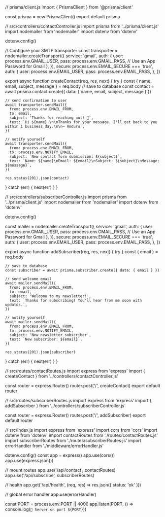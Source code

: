 // prisma/client.js
import { PrismaClient } from '@prisma/client'

const prisma = new PrismaClient()
export default prisma


// src/controllers/contactController.js
import prisma from '../prisma/client.js'
import nodemailer from 'nodemailer'
import dotenv from 'dotenv'

dotenv.config()

// Configure your SMTP transporter
const transporter = nodemailer.createTransport({
  service: 'gmail',
  auth: {
    user: process.env.GMAIL_USER,
    pass: process.env.GMAIL_PASS, // Use an App Password for Gmail
  },
}),
  secure: process.env.EMAIL_SECURE === 'true',
  auth: {
    user: process.env.EMAIL_USER,
    pass: process.env.EMAIL_PASS,
  },
})

export async function createContact(req, res, next) {
  try {
    const { name, email, subject, message } = req.body
    // save to database
    const contact = await prisma.contact.create({ data: { name, email, subject, message } })

    // send confirmation to user
    await transporter.sendMail({
      from: process.env.EMAIL_FROM,
      to: email,
      subject: 'Thanks for reaching out! 🎉',
      text: `Hi ${name},\n\nThanks for your message. I'll get back to you within 1 business day.\n\n— Anduru`,
    })

    // notify yourself
    await transporter.sendMail({
      from: process.env.EMAIL_FROM,
      to: process.env.NOTIFY_EMAIL,
      subject: `New contact form submission: ${subject}`,
      text: `Name: ${name}\nEmail: ${email}\nSubject: ${subject}\nMessage: ${message}`,
    })

    res.status(201).json(contact)
  } catch (err) {
    next(err)
  }
}


// src/controllers/subscriberController.js
import prisma from '../prisma/client.js'
import nodemailer from 'nodemailer'
import dotenv from 'dotenv'

dotenv.config()

const mailer = nodemailer.createTransport({
  service: 'gmail',
  auth: {
    user: process.env.GMAIL_USER,
    pass: process.env.GMAIL_PASS, // Use an App Password for Gmail
  },
}),
  secure: process.env.EMAIL_SECURE === 'true',
  auth: {
    user: process.env.EMAIL_USER,
    pass: process.env.EMAIL_PASS,
  },
})

export async function addSubscriber(req, res, next) {
  try {
    const { email } = req.body

    // save to database
    const subscriber = await prisma.subscriber.create({ data: { email } })

    // send welcome email
    await mailer.sendMail({
      from: process.env.EMAIL_FROM,
      to: email,
      subject: 'Welcome to my newsletter!',
      text: `Thanks for subscribing! You'll hear from me soon with updates.`,
    })

    // notify yourself
    await mailer.sendMail({
      from: process.env.EMAIL_FROM,
      to: process.env.NOTIFY_EMAIL,
      subject: 'New newsletter subscriber',
      text: `New subscriber: ${email}`,
    })

    res.status(201).json(subscriber)
  } catch (err) {
    next(err)
  }
}


// src/routes/contactRoutes.js
import express from 'express'
import { createContact } from '../controllers/contactController.js'

const router = express.Router()
router.post('/', createContact)
export default router


// src/routes/subscriberRoutes.js
import express from 'express'
import { addSubscriber } from '../controllers/subscriberController.js'

const router = express.Router()
router.post('/', addSubscriber)
export default router


// src/index.js
import express from 'express'
import cors from 'cors'
import dotenv from 'dotenv'
import contactRoutes from './routes/contactRoutes.js'
import subscriberRoutes from './routes/subscriberRoutes.js'
import errorHandler from './middleware/errorHandler.js'

dotenv.config()
const app = express()
app.use(cors())
app.use(express.json())

// mount routes
app.use('/api/contact', contactRoutes)
app.use('/api/subscribe', subscriberRoutes)

// health
app.get('/api/health', (req, res) => res.json({ status: 'ok' }))

// global error handler
app.use(errorHandler)

const PORT = process.env.PORT || 4000
app.listen(PORT, () => console.log(`🚀 Server on port ${PORT}`))
